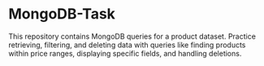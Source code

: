 # MongoDB-Task
This repository contains MongoDB queries for a product dataset. Practice retrieving, filtering, and deleting data with queries like finding products within price ranges, displaying specific fields, and handling deletions.
